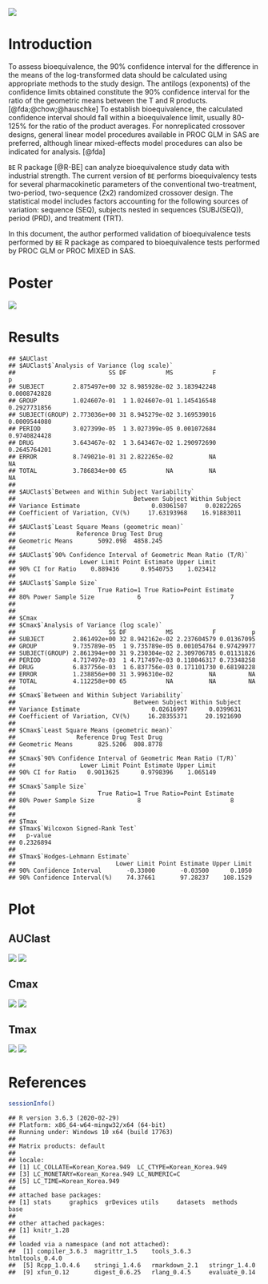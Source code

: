 
![](logo-BE.jpg)

# Introduction

To assess bioequivalence, the 90% confidence interval for the difference
in the means of the log-transformed data should be calculated using
appropriate methods to the study design. The antilogs (exponents) of the
confidence limits obtained constitute the 90% confidence interval for
the ratio of the geometric means between the T and R products.
\[@fda;@chow;@hauschke\] To establish bioequivalence, the calculated
confidence interval should fall within a bioequivalence limit, usually
80-125% for the ratio of the product averages. For nonreplicated
crossover designs, general linear model procedures available in PROC GLM
in SAS are preferred, although linear mixed-effects model procedures can
also be indicated for analysis. \[@fda\]

`BE` R package \[@R-BE\] can analyze bioequivalence study data with
industrial strength. The current version of `BE` performs bioequivalency
tests for several pharmacokinetic parameters of the conventional
two-treatment, two-period, two-sequence (2x2) randomized crossover
design. The statistical model includes factors accounting for the
following sources of variation: sequence (SEQ), subjects nested in
sequences (SUBJ(SEQ)), period (PRD), and treatment (TRT).

In this document, the author performed validation of bioequivalence
tests performed by `BE` R package as compared to bioequivalence tests
performed by PROC GLM or PROC MIXED in SAS.

# Poster

![](final/poster.png)

# Results

    ## $AUClast
    ## $AUClast$`Analysis of Variance (log scale)`
    ##                          SS DF           MS           F            p
    ## SUBJECT        2.875497e+00 32 8.985928e-02 3.183942248 0.0008742828
    ## GROUP          1.024607e-01  1 1.024607e-01 1.145416548 0.2927731856
    ## SUBJECT(GROUP) 2.773036e+00 31 8.945279e-02 3.169539016 0.0009544080
    ## PERIOD         3.027399e-05  1 3.027399e-05 0.001072684 0.9740824428
    ## DRUG           3.643467e-02  1 3.643467e-02 1.290972690 0.2645764201
    ## ERROR          8.749021e-01 31 2.822265e-02          NA           NA
    ## TOTAL          3.786834e+00 65           NA          NA           NA
    ## 
    ## $AUClast$`Between and Within Subject Variability`
    ##                                 Between Subject Within Subject
    ## Variance Estimate                    0.03061507     0.02822265
    ## Coefficient of Variation, CV(%)     17.63193968    16.91883011
    ## 
    ## $AUClast$`Least Square Means (geometric mean)`
    ##                 Reference Drug Test Drug
    ## Geometric Means       5092.098  4858.245
    ## 
    ## $AUClast$`90% Confidence Interval of Geometric Mean Ratio (T/R)`
    ##                  Lower Limit Point Estimate Upper Limit
    ## 90% CI for Ratio    0.889436      0.9540753    1.023412
    ## 
    ## $AUClast$`Sample Size`
    ##                       True Ratio=1 True Ratio=Point Estimate
    ## 80% Power Sample Size            6                         7
    ## 
    ## 
    ## $Cmax
    ## $Cmax$`Analysis of Variance (log scale)`
    ##                          SS DF           MS           F          p
    ## SUBJECT        2.861492e+00 32 8.942162e-02 2.237604579 0.01367095
    ## GROUP          9.735789e-05  1 9.735789e-05 0.001054764 0.97429977
    ## SUBJECT(GROUP) 2.861394e+00 31 9.230304e-02 2.309706785 0.01131826
    ## PERIOD         4.717497e-03  1 4.717497e-03 0.118046317 0.73348258
    ## DRUG           6.837756e-03  1 6.837756e-03 0.171101730 0.68198228
    ## ERROR          1.238856e+00 31 3.996310e-02          NA         NA
    ## TOTAL          4.112258e+00 65           NA          NA         NA
    ## 
    ## $Cmax$`Between and Within Subject Variability`
    ##                                 Between Subject Within Subject
    ## Variance Estimate                    0.02616997      0.0399631
    ## Coefficient of Variation, CV(%)     16.28355371     20.1921690
    ## 
    ## $Cmax$`Least Square Means (geometric mean)`
    ##                 Reference Drug Test Drug
    ## Geometric Means       825.5206  808.8778
    ## 
    ## $Cmax$`90% Confidence Interval of Geometric Mean Ratio (T/R)`
    ##                  Lower Limit Point Estimate Upper Limit
    ## 90% CI for Ratio   0.9013625      0.9798396    1.065149
    ## 
    ## $Cmax$`Sample Size`
    ##                       True Ratio=1 True Ratio=Point Estimate
    ## 80% Power Sample Size            8                         8
    ## 
    ## 
    ## $Tmax
    ## $Tmax$`Wilcoxon Signed-Rank Test`
    ##   p-value 
    ## 0.2326894 
    ## 
    ## $Tmax$`Hodges-Lehmann Estimate`
    ##                            Lower Limit Point Estimate Upper Limit
    ## 90% Confidence Interval       -0.33000       -0.03500      0.1050
    ## 90% Confidence Interval(%)    74.37661       97.28237    108.1529

# Plot

## AUClast

![](Rplots/Rplots.png) ![](Rplots/Rplots1.png)

## Cmax

![](Rplots/Rplots2.png) ![](Rplots/Rplots3.png)

## Tmax

![](Rplots/Rplots4.png) ![](Rplots/Rplots5.png)

# References

``` r
sessionInfo()
```

    ## R version 3.6.3 (2020-02-29)
    ## Platform: x86_64-w64-mingw32/x64 (64-bit)
    ## Running under: Windows 10 x64 (build 17763)
    ## 
    ## Matrix products: default
    ## 
    ## locale:
    ## [1] LC_COLLATE=Korean_Korea.949  LC_CTYPE=Korean_Korea.949   
    ## [3] LC_MONETARY=Korean_Korea.949 LC_NUMERIC=C                
    ## [5] LC_TIME=Korean_Korea.949    
    ## 
    ## attached base packages:
    ## [1] stats     graphics  grDevices utils     datasets  methods   base     
    ## 
    ## other attached packages:
    ## [1] knitr_1.28
    ## 
    ## loaded via a namespace (and not attached):
    ##  [1] compiler_3.6.3  magrittr_1.5    tools_3.6.3     htmltools_0.4.0
    ##  [5] Rcpp_1.0.4.6    stringi_1.4.6   rmarkdown_2.1   stringr_1.4.0  
    ##  [9] xfun_0.12       digest_0.6.25   rlang_0.4.5     evaluate_0.14
